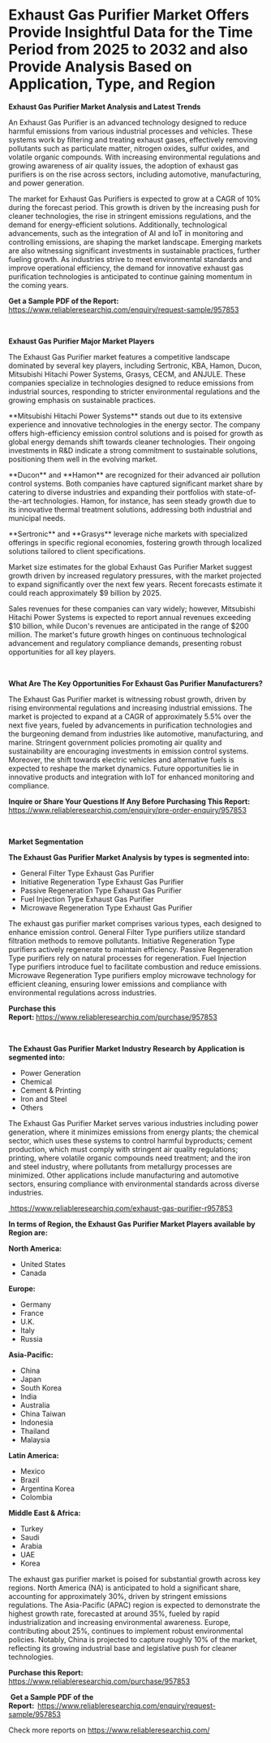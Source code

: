 <p><h1>Exhaust Gas Purifier Market Offers Provide Insightful Data for the Time Period from 2025 to 2032 and also Provide Analysis Based on Application, Type, and Region</h1></p><p><strong>Exhaust Gas Purifier Market Analysis and Latest Trends</strong></p>
<p><p>An Exhaust Gas Purifier is an advanced technology designed to reduce harmful emissions from various industrial processes and vehicles. These systems work by filtering and treating exhaust gases, effectively removing pollutants such as particulate matter, nitrogen oxides, sulfur oxides, and volatile organic compounds. With increasing environmental regulations and growing awareness of air quality issues, the adoption of exhaust gas purifiers is on the rise across sectors, including automotive, manufacturing, and power generation.</p><p>The market for Exhaust Gas Purifiers is expected to grow at a CAGR of 10% during the forecast period. This growth is driven by the increasing push for cleaner technologies, the rise in stringent emissions regulations, and the demand for energy-efficient solutions. Additionally, technological advancements, such as the integration of AI and IoT in monitoring and controlling emissions, are shaping the market landscape. Emerging markets are also witnessing significant investments in sustainable practices, further fueling growth. As industries strive to meet environmental standards and improve operational efficiency, the demand for innovative exhaust gas purification technologies is anticipated to continue gaining momentum in the coming years.</p></p>
<p><strong>Get a Sample PDF of the Report:&nbsp;</strong> <a href="https://www.reliableresearchiq.com/enquiry/request-sample/957853?utm_campaign=2396&utm_medium=2&utm_source=Github&utm_content=ia&utm_term=21022025&utm_id=exhaust-gas-purifier">https://www.reliableresearchiq.com/enquiry/request-sample/957853</a></p>
<p>&nbsp;</p>
<p><strong>Exhaust Gas Purifier Major Market Players</strong></p>
<p><p>The Exhaust Gas Purifier market features a competitive landscape dominated by several key players, including Sertronic, KBA, Hamon, Ducon, Mitsubishi Hitachi Power Systems, Grasys, CECM, and ANJULE. These companies specialize in technologies designed to reduce emissions from industrial sources, responding to stricter environmental regulations and the growing emphasis on sustainable practices.</p><p>**Mitsubishi Hitachi Power Systems** stands out due to its extensive experience and innovative technologies in the energy sector. The company offers high-efficiency emission control solutions and is poised for growth as global energy demands shift towards cleaner technologies. Their ongoing investments in R&D indicate a strong commitment to sustainable solutions, positioning them well in the evolving market.</p><p>**Ducon** and **Hamon** are recognized for their advanced air pollution control systems. Both companies have captured significant market share by catering to diverse industries and expanding their portfolios with state-of-the-art technologies. Hamon, for instance, has seen steady growth due to its innovative thermal treatment solutions, addressing both industrial and municipal needs.</p><p>**Sertronic** and **Grasys** leverage niche markets with specialized offerings in specific regional economies, fostering growth through localized solutions tailored to client specifications. </p><p>Market size estimates for the global Exhaust Gas Purifier Market suggest growth driven by increased regulatory pressures, with the market projected to expand significantly over the next few years. Recent forecasts estimate it could reach approximately $9 billion by 2025.</p><p>Sales revenues for these companies can vary widely; however, Mitsubishi Hitachi Power Systems is expected to report annual revenues exceeding $10 billion, while Ducon's revenues are anticipated in the range of $200 million. The market's future growth hinges on continuous technological advancement and regulatory compliance demands, presenting robust opportunities for all key players.</p></p>
<p>&nbsp;</p>
<p><strong>What Are The Key Opportunities For Exhaust Gas Purifier Manufacturers?</strong></p>
<p><p>The Exhaust Gas Purifier market is witnessing robust growth, driven by rising environmental regulations and increasing industrial emissions. The market is projected to expand at a CAGR of approximately 5.5% over the next five years, fueled by advancements in purification technologies and the burgeoning demand from industries like automotive, manufacturing, and marine. Stringent government policies promoting air quality and sustainability are encouraging investments in emission control systems. Moreover, the shift towards electric vehicles and alternative fuels is expected to reshape the market dynamics. Future opportunities lie in innovative products and integration with IoT for enhanced monitoring and compliance.</p></p>
<p><strong>Inquire or Share Your Questions If Any Before Purchasing This Report:</strong> <a href="https://www.reliableresearchiq.com/enquiry/pre-order-enquiry/957853?utm_campaign=2396&utm_medium=2&utm_source=Github&utm_content=ia&utm_term=21022025&utm_id=exhaust-gas-purifier">https://www.reliableresearchiq.com/enquiry/pre-order-enquiry/957853</a></p>
<p>&nbsp;</p>
<p><strong>Market Segmentation</strong></p>
<p><strong>The Exhaust Gas Purifier Market Analysis by types is segmented into:</strong></p>
<p><ul><li>General Filter Type Exhaust Gas Purifier</li><li>Initiative Regeneration Type Exhaust Gas Purifier</li><li>Passive Regeneration Type Exhaust Gas Purifier</li><li>Fuel Injection Type Exhaust Gas Purifier</li><li>Microwave Regeneration Type Exhaust Gas Purifier</li></ul></p>
<p><p>The exhaust gas purifier market comprises various types, each designed to enhance emission control. General Filter Type purifiers utilize standard filtration methods to remove pollutants. Initiative Regeneration Type purifiers actively regenerate to maintain efficiency. Passive Regeneration Type purifiers rely on natural processes for regeneration. Fuel Injection Type purifiers introduce fuel to facilitate combustion and reduce emissions. Microwave Regeneration Type purifiers employ microwave technology for efficient cleaning, ensuring lower emissions and compliance with environmental regulations across industries.</p></p>
<p><strong>Purchase this Report:&nbsp;</strong><a href="https://www.reliableresearchiq.com/purchase/957853?utm_campaign=2396&utm_medium=2&utm_source=Github&utm_content=ia&utm_term=21022025&utm_id=exhaust-gas-purifier">https://www.reliableresearchiq.com/purchase/957853</a></p>
<p>&nbsp;</p>
<p><strong>The Exhaust Gas Purifier Market Industry Research by Application is segmented into:</strong></p>
<p><ul><li>Power Generation</li><li>Chemical</li><li>Cement & Printing</li><li>Iron and Steel</li><li>Others</li></ul></p>
<p><p>The Exhaust Gas Purifier Market serves various industries including power generation, where it minimizes emissions from energy plants; the chemical sector, which uses these systems to control harmful byproducts; cement production, which must comply with stringent air quality regulations; printing, where volatile organic compounds need treatment; and the iron and steel industry, where pollutants from metallurgy processes are minimized. Other applications include manufacturing and automotive sectors, ensuring compliance with environmental standards across diverse industries.</p></p>
<p><a href="https://www.reliableresearchiq.com/exhaust-gas-purifier-r957853?utm_campaign=2396&utm_medium=2&utm_source=Github&utm_content=ia&utm_term=21022025&utm_id=exhaust-gas-purifier">&nbsp;https://www.reliableresearchiq.com/exhaust-gas-purifier-r957853</a></p>
<p><strong>In terms of Region, the Exhaust Gas Purifier Market Players available by Region are:</strong></p>
<p>
    <p> <strong> North America: </strong>
        <ul>
            <li>United States</li>
            <li>Canada</li>
        </ul>
        </p> 
    <p> <strong> Europe: </strong>
        <ul>
            <li>Germany</li>
            <li>France</li>
            <li>U.K.</li>
            <li>Italy</li>
            <li>Russia</li>
        </ul>
        </p> 
    <p> <strong> Asia-Pacific: </strong>
        <ul>
            <li>China</li>
            <li>Japan</li>
            <li>South Korea</li>
            <li>India</li>
            <li>Australia</li>
            <li>China Taiwan</li>
            <li>Indonesia</li>
            <li>Thailand</li>
            <li>Malaysia</li>
        </ul>
        </p> 
    <p> <strong> Latin America: </strong>
        <ul>
            <li>Mexico</li>
            <li>Brazil</li>
            <li>Argentina Korea</li>
            <li>Colombia</li>
        </ul>
        </p> 
    <p> <strong> Middle East & Africa: </strong>
        <ul>
            <li>Turkey</li>
            <li>Saudi</li>
            <li>Arabia</li>
            <li>UAE</li>
            <li>Korea</li>
        </ul>
    </p>
    </p>
<p><p>The exhaust gas purifier market is poised for substantial growth across key regions. North America (NA) is anticipated to hold a significant share, accounting for approximately 30%, driven by stringent emissions regulations. The Asia-Pacific (APAC) region is expected to demonstrate the highest growth rate, forecasted at around 35%, fueled by rapid industrialization and increasing environmental awareness. Europe, contributing about 25%, continues to implement robust environmental policies. Notably, China is projected to capture roughly 10% of the market, reflecting its growing industrial base and legislative push for cleaner technologies.</p></p>
<p><strong>Purchase this Report: </strong><a href="https://www.reliableresearchiq.com/purchase/957853?utm_campaign=2396&utm_medium=2&utm_source=Github&utm_content=ia&utm_term=21022025&utm_id=exhaust-gas-purifier">https://www.reliableresearchiq.com/purchase/957853</a></p>
<p>&nbsp;<strong>Get a Sample PDF of the Report:&nbsp;&nbsp;</strong><a href="https://www.reliableresearchiq.com/enquiry/request-sample/957853?utm_campaign=2396&utm_medium=2&utm_source=Github&utm_content=ia&utm_term=21022025&utm_id=exhaust-gas-purifier">https://www.reliableresearchiq.com/enquiry/request-sample/957853</a></p>
<p><strong></strong></p>
<p>Check more reports on <a href="https://www.reliableresearchiq.com/?utm_campaign=2396&utm_medium=2&utm_source=Github&utm_content=ia&utm_term=21022025&utm_id=exhaust-gas-purifier">https://www.reliableresearchiq.com/</a></p>